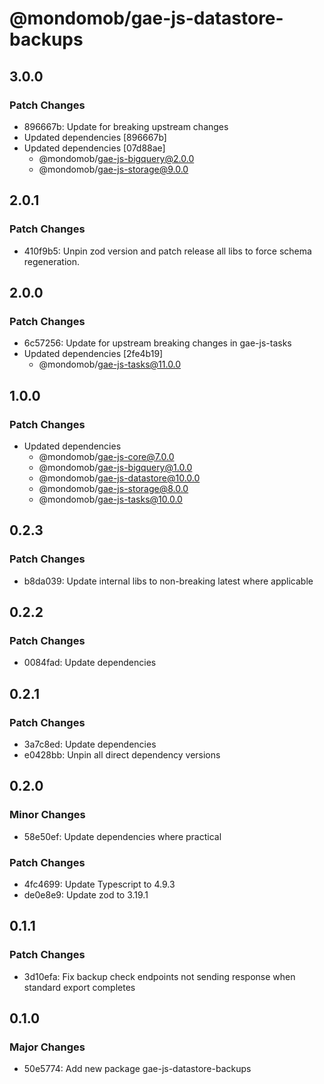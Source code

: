 # @mondomob/gae-js-datastore-backups

## 3.0.0

### Patch Changes

- 896667b: Update for breaking upstream changes
- Updated dependencies [896667b]
- Updated dependencies [07d88ae]
  - @mondomob/gae-js-bigquery@2.0.0
  - @mondomob/gae-js-storage@9.0.0

## 2.0.1

### Patch Changes

- 410f9b5: Unpin zod version and patch release all libs to force schema regeneration.

## 2.0.0

### Patch Changes

- 6c57256: Update for upstream breaking changes in gae-js-tasks
- Updated dependencies [2fe4b19]
  - @mondomob/gae-js-tasks@11.0.0

## 1.0.0

### Patch Changes

- Updated dependencies
  - @mondomob/gae-js-core@7.0.0
  - @mondomob/gae-js-bigquery@1.0.0
  - @mondomob/gae-js-datastore@10.0.0
  - @mondomob/gae-js-storage@8.0.0
  - @mondomob/gae-js-tasks@10.0.0

## 0.2.3

### Patch Changes

- b8da039: Update internal libs to non-breaking latest where applicable

## 0.2.2

### Patch Changes

- 0084fad: Update dependencies

## 0.2.1

### Patch Changes

- 3a7c8ed: Update dependencies
- e0428bb: Unpin all direct dependency versions

## 0.2.0

### Minor Changes

- 58e50ef: Update dependencies where practical

### Patch Changes

- 4fc4699: Update Typescript to 4.9.3
- de0e8e9: Update zod to 3.19.1

## 0.1.1

### Patch Changes

- 3d10efa: Fix backup check endpoints not sending response when standard export completes

## 0.1.0

### Major Changes

- 50e5774: Add new package gae-js-datastore-backups
